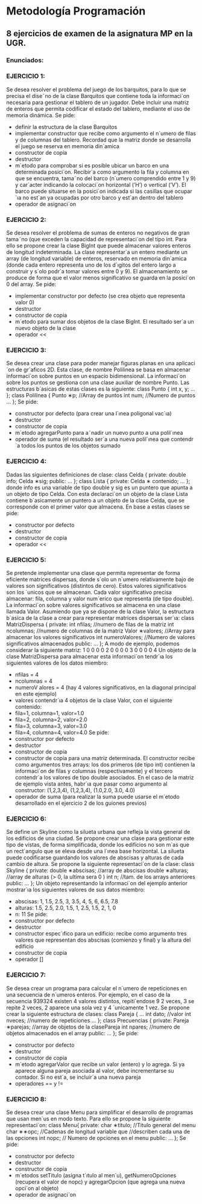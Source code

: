 # Metodología Programación

## 8 ejercicios de examen de la asignatura MP en la UGR.  

### Enunciados:

### EJERCICIO 1:
Se desea resolver el problema del juego de los barquitos, para lo que se precisa el dise˜no de la clase Barquitos que contiene toda la informaci´on necesaria para gestionar el tablero de un jugador. Debe incluir una matriz de enteros que permita codificar el estado del tablero, mediante el uso de memoria dinámica. Se pide:
- definir la estructura de la clase Barquitos
- implementar constructor que recibe como argumento el n´umero de filas y de columnas del tablero. Recordad que la matriz donde se desarrolla el juego se reserva en memoria din´amica
- constructor de copia
- destructor
- m´etodo para comprobar si es posible ubicar un barco en una determinada posici´on. Recibir´a como argumento la fila y columna en que se encuentra, tama˜no del barco (n´umero comprendido entre 1 y 9) y car´acter indicando la colocaci´on horizontal (’H’) o vertical (’V’). El barco puede situarse en la posici´on indicada si las casillas que ocupar´ıa no est´an ya ocupadas por otro barco y est´an dentro del tablero
- operador de asignaci´on

### EJERCICIO 2:
Se desea resolver el problema de sumas de enteros no negativos de gran tama˜no (que exceden la capacidad de representaci´on del tipo int. Para ello se propone crear la clase BigInt que puede almacenar valores enteros de longitud indeterminada.
La clase representar´a un entero mediante un array (de longitud variable) de enteros, reservado en memoria din´amica (donde cada entero representa uno de los d´ıgitos del entero largo a construir y s´olo podr´a tomar valores entre 0 y 9). El almacenamiento se produce de forma que el valor menos significativo se guarda en la posici´on 0 del array. Se pide:
- implementar constructor por defecto (se crea objeto que representa valor 0)
- destructor
- constructor de copia
- m´etodo para sumar dos objetos de la clase BigInt. El resultado ser´a un nuevo objeto de la clase
- operador <<

### EJERCICIO 3:
Se desea crear una clase para poder manejar figuras planas en una aplicaci´on de gr´aficos 2D. Esta clase, de nombre Polilinea se basa en almacenar informaci´on sobre puntos en un espacio bidimensional. La informaci´on sobre los puntos se gestiona con una clase auxiliar de nombre Punto. Las estructuras b´asicas de estas clases es la siguiente:
class Punto {
int x, y;
...
};
class Polilinea {
Punto ∗p; //Array de puntos
int num; //Numero de puntos
...
};
Se pide:
- constructor por defecto (para crear una l´ınea poligonal vac´ıa)
- destructor
- constructor de copia
- m´etodo agregarPunto para a˜nadir un nuevo punto a una polil´ınea
- operador de suma (el resultado ser´a una nueva polil´ınea que contendr´a todos los puntos de los objetos sumado


### EJERCICIO 4:
Dadas las siguientes definiciones de clase:
class Celda {
private:
double info;
Celda ∗sig;
public:
...
};
class Lista {
private:
Celda ∗ contenido;
...
};
donde info es una variable de tipo double y sig es un puntero que apunta a un objeto de tipo Celda. Con esta declaraci´on un objeto de la clase Lista contiene b´asicamente un puntero a un objeto de la clase Celda, que se corresponde con el primer valor que almacena. En base a estas clases se pide:
- constructor por defecto
- destructor
- constructor de copia
- operador <<

### EJERCICIO 5:
Se pretende implementar una clase que permita representar de forma eficiente matrices dispersas, donde s´olo un n´umero relativamente bajo de valores son significativos (distintos de cero). Estos valores significativos son los ´unicos que se almacenan. Cada valor significativo precisa almacenar: fila, columna y valor num´erico que representa (de tipo double). La informaci´on sobre valores significativos se almacena en una clase llamada Valor. Asumiendo que ya se dispone de la clase Valor, la estructura b´asica de la clase a crear para representar matrices dispersas ser´ıa:
class MatrizDispersa {
private:
int nfilas; //numero de filas de la matriz
int ncolumnas; //numero de columnas de la matriz
Valor ∗valores; //Array para almacenar los valores significativos
int numeroValores; //Numero de valores significativos almacenados
public:
...
};
A modo de ejemplo, podemos considerar la siguiente matriz:
1 0 0 0
0 2 0 0
0 0 3 0
0 0 0 4
Un objeto de la clase MatrizDispersa para almacenar esta informaci´on tendr´ıa los siguientes valores de los datos miembro:
- nfilas = 4
- ncolumnas = 4
- numeroV alores = 4 (hay 4 valores significativos, en la diagonal principal en este ejemplo)
- valores contendr´ıa 4 objetos de la clase Valor, con el siguiente contenido:
- fila=1, columna=1, valor=1.0
- fila=2, columna=2, valor=2.0
- fila=3, columna=3, valor=3.0
- fila=4, columna=4, valor=4.0
Se pide:
- constructor por defecto
- destructor
- constructor de copia
- constructor de copia para una matriz determinada. El constructor recibe como argumentos tres arrays: los dos primeros (de tipo int) contienen la informaci´on de filas y columnas (respectivamente) y el tercero contendr´a los valores de tipo double asociados. En el caso de la matriz de ejemplo vista antes, habr´ıa que pasar como argumento al constructor: (1,2,3,4), (1,2,3,4), (1.0,2.0, 3.0, 4.0)
- operador de suma (para realizar la suma puede usarse el m´etodo desarrollado en el ejercicio 2 de los guiones previos)

### EJERCICIO 6:
Se define un Skyline como la silueta urbana que refleja la vista general de los edificios de una ciudad. Se propone crear una clase para gestionar este tipo de vistas, de forma simplificada, donde los edificios no son m´as que un rect´angulo que se eleva desde una l´ınea base horizontal. La silueta puede codificarse guardando los valores de abscisas y alturas de cada cambio de altura.
Se propone la siguiente representaci´on de la clase:
class Skyline {
private:
double ∗abscisas; //array de abscisas
double ∗alturas; //array de alturas (> 0, la ultima sera 0 )
int n; //tam. de los arrays anteriores
public:
...
};
Un objeto representando la informaci´on del ejemplo anterior mostrar´ıa los siguientes valores de sus datos miembro:
- abscisas: 1, 1.5, 2.5, 3, 3.5, 4, 5, 6, 6.5, 7.8
- alturas: 1.5, 2.5, 2.0, 1.5, 1, 2.5, 1.5, 2, 1, 0
- n: 11
Se pide:
- constructor por defecto
- destructor
- constructor espec´ıfico para un edificio: recibe como argumento tres valores que representan dos abscisas (comienzo y final) y la altura del edificio
- constructor de copia
- operador []

### EJERCICIO 7:
Se desea crear un programa para calcular el n´umero de repeticiones en una secuencia de n´umeros enteros. Por ejemplo, en el caso de la secuencia 939324 existen 4 valores distintos, repiti´endose 9 2 veces, 3 se repite 2 veces, 2 aparece una sola vez y 4 ´unicamente 1 vez. Se propone crear la siguiente estructura de clases:
class Pareja {
...
int dato; //valor
int nveces; //numero de repeticiones
...
};
class Precuencias {
private:
Pareja ∗parejas; //array de objetos de la clasePareja
int npares; //numero de objetos almacenados en el array
public:
...
};
Se pide:
- constructor por defecto
- destructor
- constructor de copia
- m´etodo agregarValor que recibe un valor (entero) y lo agrega. Si ya aparece alguna pareja asociada al valor, debe incrementarse su contador. Si no est´a, se incluir´a una nueva pareja
- operadores == y !=

### EJERCICIO 8:
Se desea crear una clase Menu para simplificar el desarrollo de programas que usan men´us en modo texto. Para ello se propone la siguiente representaci´on:
class Menu{
private:
char ∗titulo; //Titulo general del menu
char ∗∗opc; //Cadenas de longitud variable que
//describen cada una de las opciones
int nopc; // Numero de opciones en el menu
public:
...
};
Se pide:
- constructor por defecto
- destructor
- constructor de copia
- m´etodos setTitulo (asigna t´ıtulo al men´u), getNumeroOpciones (recupera el valor de nopc) y agregarOpcion (que agrega una nueva opci´on al objeto)
- operador de asignaci´on
